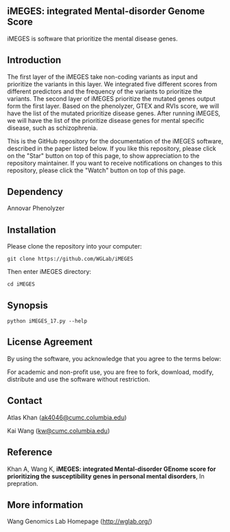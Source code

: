 ## iMEGES: integrated Mental-disorder Genome Score

iMEGES is software that prioritize the mental disease genes. 

## Introduction

The first layer of the iMEGES take non-coding variants as input and prioritize the variants in this layer. We integrated five different scores from different predictors and the frequency of the variants to prioritize the variants. The second layer of iMEGES prioritize the mutated genes output form the first layer. Based on the phenolyzer, GTEX and RVIs score, we will have the list of the mutated prioritize disease genes. After running iMEGES, we will have the list of the prioritize disease genes for mental specific disease, such as schizophrenia.

This is the GitHub repository for the documentation of the iMEGES software, described in the paper listed below. If you like this repository, please click on the "Star" button on top of this page, to show appreciation to the repository maintainer. If you want to receive notifications on changes to this repository, please click the "Watch" button on top of this page.


## Dependency
Annovar
Phenolyzer

## Installation 

Please clone the repository into your computer:

    git clone https://github.com/WGLab/iMEGES

Then enter iMEGES directory:

    cd iMEGES
    
## Synopsis

    python iMEGES_17.py --help


## License Agreement

By using the software, you acknowledge that you agree to the terms below:

For academic and non-profit use, you are free to fork, download, modify, distribute and use the software without restriction.

## Contact
Atlas Khan (ak4046@cumc.columbia.edu)

Kai Wang (kw@cumc.columbia.edu)

## Reference

Khan A, Wang K, **iMEGES: integrated Mental-disorder GEnome score for prioritizing the susceptibility genes in personal mental disorders**, In prepration.

## More information
Wang Genomics Lab Homepage (http://wglab.org/)




